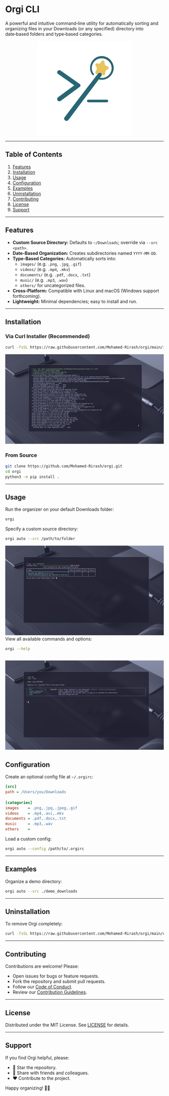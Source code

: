 # Orgi CLI



A powerful and intuitive command‑line utility for automatically sorting and organizing files in your Downloads (or any specified) directory into date‑based folders and type‑based categories.

<p align="center">
  <img src="./logo.png" alt="Orgi Logo" width="300"/>
</p>

---

## Table of Contents

1. [Features](#features)
2. [Installation](#installation)
3. [Usage](#usage)
4. [Configuration](#configuration)
5. [Examples](#examples)
6. [Uninstallation](#uninstallation)
7. [Contributing](#contributing)
8. [License](#license)
9. [Support](#support)

---

## Features

- **Custom Source Directory:** Defaults to `~/Downloads`; override via `--src <path>`.
- **Date‑Based Organization:** Creates subdirectories named `YYYY-MM-DD`.
- **Type‑Based Categories:** Automatically sorts into:
  - `images/` (e.g. `.png`, `.jpg`, `.gif`)
  - `videos/` (e.g. `.mp4`, `.mkv`)
  - `documents/` (e.g. `.pdf`, `.docx`, `.txt`)
  - `music/` (e.g. `.mp3`, `.wav`)
  - `others/` for uncategorized files.
- **Cross‑Platform:** Compatible with Linux and macOS (Windows support forthcoming).
- **Lightweight:** Minimal dependencies; easy to install and run.

---

## Installation

### Via Curl Installer (Recommended)

```bash
curl -fsSL https://raw.githubusercontent.com/Mohamed-Rirash/orgi/main/install.sh | bash
```

![demo](./demo.png)

### From Source

```bash
git clone https://github.com/Mohamed-Rirash/orgi.git
cd orgi
python3 -m pip install .
```

---

## Usage

Run the organizer on your default Downloads folder:

```bash
orgi 
```

Specify a custom source directory:

```bash
orgi auto --src /path/to/folder
```

![demo](./demo1.png)
View all available commands and options:

```bash
orgi --help
```

![demo](./demo2.png)
---

## Configuration

Create an optional config file at `~/.orgirc`:

```ini
[src]
path = /Users/you/Downloads

[categories]
images    = .png,.jpg,.jpeg,.gif
videos    = .mp4,.avi,.mkv
documents = .pdf,.docx,.txt
music     = .mp3,.wav
others    =
```

Load a custom config:

```bash
orgi auto --config /path/to/.orgirc
```

---

## Examples

Organize a demo directory:

```bash
orgi auto --src ./demo_downloads
```

---

## Uninstallation

To remove Orgi completely:

```bash
curl -fsSL https://raw.githubusercontent.com/Mohamed-Rirash/orgi/main/uninstall.sh | bash
```

---

## Contributing

Contributions are welcome! Please:

- Open issues for bugs or feature requests.
- Fork the repository and submit pull requests.
- Follow our [Code of Conduct](CODE_OF_CONDUCT.md).
- Review our [Contribution Guidelines](CONTRIBUTING.md).

---

## License

Distributed under the MIT License. See [LICENSE](LICENSE) for details.

---

## Support

If you find Orgi helpful, please:

- 🌟 Star the repository.
- 🔄 Share with friends and colleagues.
- ❤️ Contribute to the project.

Happy organizing! 📁✨
